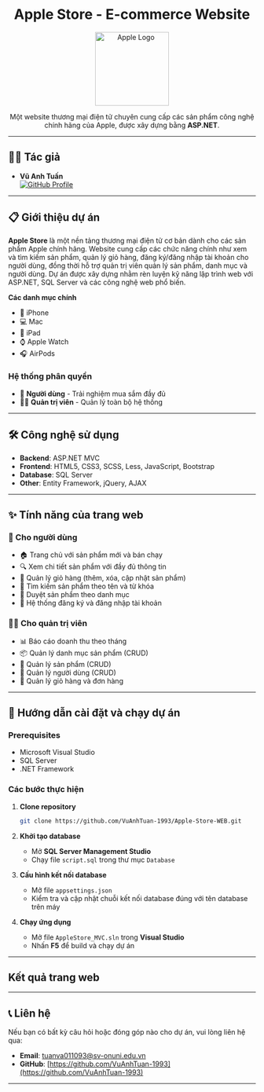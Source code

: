 <h1 align="center">Apple Store - E-commerce Website</h1>

<p align="center">
  <img src="https://upload.wikimedia.org/wikipedia/commons/thumb/f/fa/Apple_logo_black.svg/1000px-Apple_logo_black.svg.png" alt="Apple Logo" width="150"/>
</p>

<p align="center">
  Một website thương mại điện tử chuyên cung cấp các sản phẩm công nghệ chính hãng của Apple,  
  được xây dựng bằng <b>ASP.NET</b>.
</p>

---

## 👨‍💻 Tác giả
- **Vũ Anh Tuấn**  
[![GitHub Profile](https://img.shields.io/badge/GitHub-Profile-blue?logo=github)](https://github.com/VuAnhTuan-1993)


---


## 📋 Giới thiệu dự án
**Apple Store** là một nền tảng thương mại điện tử cơ bản dành cho các sản phẩm Apple chính hãng. Website cung cấp các chức năng chính như xem và tìm kiếm sản phẩm, quản lý giỏ hàng, đăng ký/đăng nhập tài khoản cho người dùng, đồng thời hỗ trợ quản trị viên quản lý sản phẩm, danh mục và người dùng. Dự án được xây dựng nhằm rèn luyện kỹ năng lập trình web với ASP.NET, SQL Server và các công nghệ web phổ biến.

**Các danh mục chính**
- 📱 iPhone  
- 💻 Mac  
- 📘 iPad  
- ⌚️ Apple Watch  
- 🎧 AirPods

### Hệ thống phân quyền
- 👤 **Người dùng** - Trải nghiệm mua sắm đầy đủ  
- 👨‍💼 **Quản trị viên** - Quản lý toàn bộ hệ thống  

---

## 🛠 Công nghệ sử dụng
- **Backend**: ASP.NET MVC
- **Frontend**: HTML5, CSS3, SCSS, Less, JavaScript, Bootstrap  
- **Database**: SQL Server  
- **Other**: Entity Framework, jQuery, AJAX
  
---

## ✨ Tính năng của trang web

### 👤 Cho người dùng
- 🏠 Trang chủ với sản phẩm mới và bán chạy  
- 🔍 Xem chi tiết sản phẩm với đầy đủ thông tin  
- 🛒 Quản lý giỏ hàng (thêm, xóa, cập nhật sản phẩm)  
- 🔎 Tìm kiếm sản phẩm theo tên và từ khóa  
- 📂 Duyệt sản phẩm theo danh mục  
- 👥 Hệ thống đăng ký và đăng nhập tài khoản  

### 👨‍💼 Cho quản trị viên
- 📊 Báo cáo doanh thu theo tháng  
- 📦 Quản lý danh mục sản phẩm (CRUD)  
- 📱 Quản lý sản phẩm (CRUD)  
- 👥 Quản lý người dùng (CRUD)  
- 🛒 Quản lý giỏ hàng và đơn hàng  

---

## 🚀 Hướng dẫn cài đặt và chạy dự án

### Prerequisites
- Microsoft Visual Studio
- SQL Server
- .NET Framework

### Các bước thực hiện

1. **Clone repository**
   ```bash
   git clone https://github.com/VuAnhTuan-1993/Apple-Store-WEB.git
   ```

2. **Khởi tạo database**
   - Mở **SQL Server Management Studio**
   - Chạy file `script.sql` trong thư mục `Database`

3. **Cấu hình kết nối database**
   - Mở file `appsettings.json`
   - Kiểm tra và cập nhật chuỗi kết nối database đúng với tên database trên máy

4. **Chạy ứng dụng**
   - Mở file `AppleStore_MVC.sln` trong **Visual Studio**
   - Nhấn **F5** để build và chạy dự án

---
## Kết quả trang web
---

## 📞 Liên hệ
Nếu bạn có bất kỳ câu hỏi hoặc đóng góp nào cho dự án, vui lòng liên hệ qua:  
- **Email**: tuanva011093@sv-onuni.edu.vn 
- **GitHub**: [https://github.com/VuAnhTuan-1993](https://github.com/VuAnhTuan-1993)  

---
